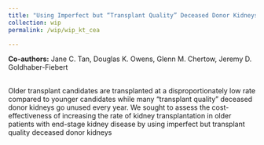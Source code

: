 ```yaml
---
title: "Using Imperfect but “Transplant Quality” Deceased Donor Kidneys for Older Transplant Candidates: A Cost-Effectiveness Analysis"
collection: wip
permalink: /wip/wip_kt_cea

---
```

<b>Co-authors:</b> Jane C. Tan, Douglas K. Owens, Glenn M. Chertow, Jeremy D. Goldhaber-Fiebert <br> <br>

Older transplant candidates are transplanted at a disproportionately low rate compared to younger candidates while many “transplant quality” deceased donor kidneys go unused every year. We sought to assess the cost-effectiveness of increasing the rate of kidney transplantation in older patients with end-stage kidney disease by using imperfect but transplant quality deceased donor kidneys
